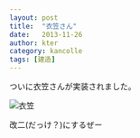 ```yaml
---
layout: post
title:  "衣笠さん"
date:   2013-11-26
author: kter
category: kancolle
tags: [建造]
---
```

ついに衣笠さんが実装されました。

![衣笠](http://img.kter.jp/kancolle-108.png)




改二(だっけ？)にするぜー
